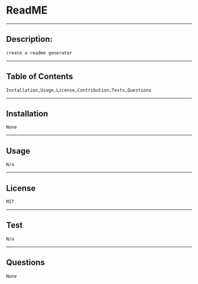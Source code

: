 
# ReadME
<hr>

## Description: 
    create a readme generator
<hr>
    
## Table of Contents
    Installation,Usage,License,Contribution,Tests,Questions
<hr>
    
## Installation
    None
<hr>
    
## Usage
    N/a
<hr>
    
## License
    MIT
<hr>
    
## Test
    N/a
<hr>
    
## Questions
    None
    